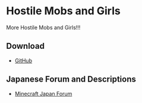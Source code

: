 # Hostile Mobs and Girls
More Hostile Mobs and Girls!!!
## Download
- [GitHub](https://github.com/Mechalopa/Hostile-Mobs-and-Girls/releases)
## Japanese Forum and Descriptions
- [Minecraft Japan Forum](https://forum.civa.jp/viewtopic.php?f=3&t=750)
